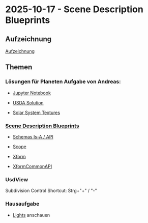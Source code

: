# 2025-10-17 - Scene Description Blueprints

## Aufzeichnung

[Aufzeichnung]()

## Themen

### Lösungen für Planeten Aufgabe von Andreas:

* [Jupyter Notebook](./Homework2-Solarsystem.ipynb) 

* [USDA Solution](./Animated_Solarsystem.usda)

* [Solar System Textures](https://www.solarsystemscope.com/textures/)

### [Scene Description Blueprints](https://docs.nvidia.com/learn-openusd/latest/scene-description-blueprints/index.html)

- [Schemas Is-A / API](https://docs.nvidia.com/learn-openusd/latest/scene-description-blueprints/schemas.html) 

- [Scope](https://docs.nvidia.com/learn-openusd/latest/scene-description-blueprints/scope.html)

- [Xform](https://docs.nvidia.com/learn-openusd/latest/scene-description-blueprints/xform.html)

- [XformCommonAPI](https://docs.nvidia.com/learn-openusd/latest/scene-description-blueprints/xformcommonapi.html) 


### UsdView 

Subdivision Control Shortcut: Strg+"+" / "-"

### Hausaufgabe 

- [Lights](https://docs.nvidia.com/learn-openusd/latest/scene-description-blueprints/lights.html) anschauen 
